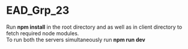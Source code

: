 # EAD_Grp_23
Run <strong>npm install</strong> in the root directory and as well as in client directory to fetch required node modules.
</br>
To run both the servers simultaneously run <strong>npm run dev</strong>
